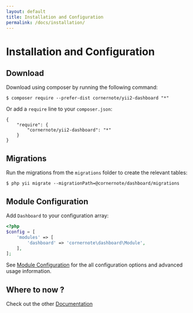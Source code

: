 ```yaml
---
layout: default
title: Installation and Configuration
permalink: /docs/installation/
---
```


# Installation and Configuration

## Download

Download using composer by running the following command:

```
$ composer require --prefer-dist cornernote/yii2-dashboard "*"
```

Or add a `require` line to your `composer.json`: 

```
{
    "require": {
        "cornernote/yii2-dashboard": "*"
    }
}
```

## Migrations

Run the migrations from the `migrations` folder to create the relevant tables:  

```
$ php yii migrate --migrationPath=@cornernote/dashboard/migrations
```

## Module Configuration

Add `Dashboard` to your configuration array:

```php
<?php
$config = [
    'modules' => [
        'dashboard' => 'cornernote\dashboard\Module',
    ],
];
```

See [Module Configuration](../module-configuration/) for the all configuration options and advanced usage information.


## Where to now ?

Check out the other [Documentation](../)
